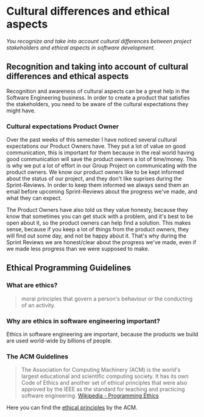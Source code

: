 # Cultural differences and ethical aspects
*You recognize and take into account cultural differences between project stakeholders and ethical aspects in software development.*

## Recognition and taking into account of cultural differences and ethical aspects
Recognition and awareness of cultural aspects can be a great help in the Software Engineering business. 
In order to create a product that satisfies the stakeholders, you need to be aware of the cultural expectations they might have.

### Cultural expectations Product Owner
Over the past weeks of this semester I have noticed several cultural expectations our Product Owners have.
They put a lot of value on good communication, this is important for them because in the real world having good communication will save the product owners a lot of time/money. 
This is why we put a lot of effort in our Group Project on communicating with the product owners. 
We know our product owners like to be kept informed about the status of our project, and they don't like suprises during the Sprint-Reviews.
In order to keep them informed we always send them an email before upcoming Sprint-Reviews about the progress we've made, and what they can expect.

The Product Owners have also told us they value honesty, because they know that sometimes you can get stuck with a problem, and it's best to be open about it, so the product owners can help find a solution. This makes sense, because if you keep a lot of things from the product owners, they will find out some day, and not be happy about it.
That's why during the Sprint Reviews we are honest/clear about the progress we've made, even if we made less progress than we were supposed to make.

## Ethical Programming Guidelines
### What are ethics?
> moral principles that govern a person's behaviour or the conducting of an activity.

### Why are ethics in software engineering important?
Ethics in software engineering are important, because the products we build are used world-wide by billions of people.

### The ACM Guidelines
> The Association for Computing Machinery (ACM) is the world's largest educational and scientific computing society. It has its own Code of Ethics and another set of ethical principles that were also approved by the IEEE as the standard for teaching and practicing software engineering. [Wikipedia - Programming Ethics](https://en.wikipedia.org/wiki/Programming_ethics)

Here you can find the [ethical principles](https://www.acm.org/code-of-ethics) by the ACM.
